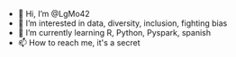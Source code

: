 - 👋 Hi, I’m @LgMo42
- 👀 I’m interested in data, diversity, inclusion, fighting bias
- 🌱 I’m currently learning R, Python, Pyspark, spanish
- 📫 How to reach me, it's a secret
